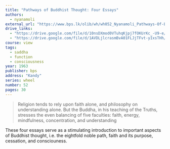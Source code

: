 ```yaml
---
title: "Pathways of Buddhist Thought: Four Essays"
authors:
  - nyanamoli
external_url: "https://www.bps.lk/olib/wh/wh052_Nyanamoli_Pathways-Of-Buddhist-Thought--Four-Essays.html"
drive_links:
  - "https://drive.google.com/file/d/10nsDXmod0VTuhqKjpj7fOKUrKc_-U9-e/view?usp=sharing"
  - "https://drive.google.com/file/d/1AVDLjlcrasmBvA01FLJjTFvt-yIxsTHh/view?usp=drive_link"
course: view
tags:
  - saddha
  - function
  - consciousness
year: 1963
publisher: bps
address: "Kandy"
series: wheel
number: 52
pages: 30
---
```


> Religion tends to rely upon faith alone, and philosophy on understanding alone.
> But the Buddha, in his teaching of the Truths, stresses the even balancing of five faculties: faith, energy, mindfulness, concentration, and understanding

These four essays serve as a stimulating introduction to important aspects of Buddhist thought, i.e. the eightfold noble path, faith and its purpose, cessation, and consciouness.
